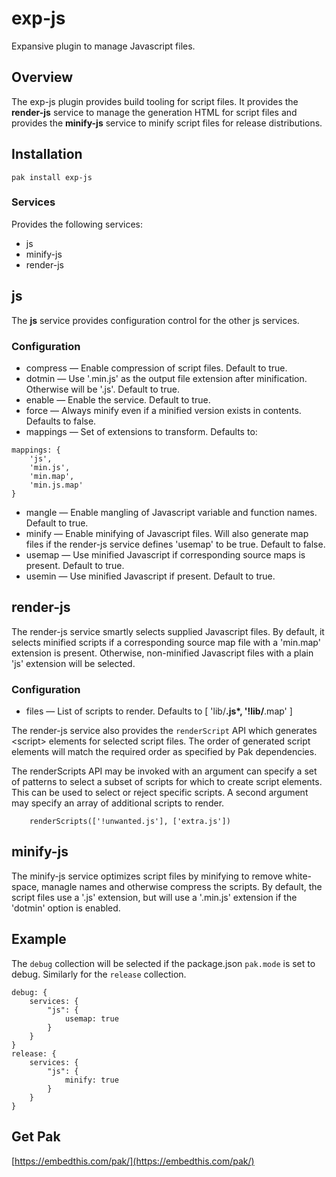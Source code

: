exp-js
===

Expansive plugin to manage Javascript files.

## Overview

The exp-js plugin provides build tooling for script files. It provides the **render-js** service to
manage the generation HTML for script files and provides the **minify-js** service to minify script files for release distributions.

## Installation

    pak install exp-js

### Services

Provides the following services:

* js
* minify-js
* render-js

## js

The **js** service provides configuration control for the other js services.

### Configuration

* compress &mdash; Enable compression of script files. Default to true.
* dotmin &mdash; Use '.min.js' as the output file extension after minification. Otherwise will be '.js'.  Default to true.
* enable &mdash; Enable the service. Default to true.
* force &mdash; Always minify even if a minified version exists in contents. Defaults to false.
* mappings &mdash; Set of extensions to transform. Defaults to:
```
mappings: {
    'js',
    'min.js',
    'min.map',
    'min.js.map'
}
```
* mangle &mdash; Enable mangling of Javascript variable and function names. Default to true.
* minify &mdash; Enable minifying of Javascript files. Will also generate map files if the render-js service defines 'usemap' to be true. Default to false.
* usemap &mdash; Use minified Javascript if corresponding source maps is present. Default to true.
* usemin &mdash; Use minified Javascript if present. Default to true.

## render-js

The render-js service smartly selects supplied Javascript files. By default, it selects minified scripts if a corresponding source map file with a 'min.map' extension is present. Otherwise, non-minified Javascript files with a plain 'js' extension will be selected.

### Configuration

* files &mdash; List of scripts to render. Defaults to [ 'lib/**.js*, '!lib/**.map' ]


The render-js service also provides the `renderScript` API which generates &lt;script&gt; elements for selected script files. The order of generated script elements will match the required order as specified by Pak dependencies.

The renderScripts API may be invoked with an argument can specify a set of patterns to select a subset of scripts for which to create script elements. This can be used to select or reject specific scripts. A second argument may specify an array of additional scripts to render.

```
    renderScripts(['!unwanted.js'], ['extra.js'])
```

## minify-js

The minify-js service optimizes script files by minifying to remove white-space, managle names and otherwise compress the scripts. By default, the script files use a '.js' extension, but will use a '.min.js' extension if the 'dotmin' option is enabled.

## Example

The `debug` collection will be selected if the package.json `pak.mode` is set to debug. Similarly for the `release` collection.

```
debug: {
    services: {
        "js": {
            usemap: true
        }
    }
}
release: {
    services: {
        "js": {
            minify: true
        }
    }
}
```

## Get Pak

[https://embedthis.com/pak/](https://embedthis.com/pak/)
